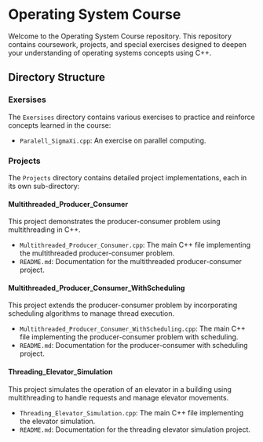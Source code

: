 # Operating System Course

Welcome to the Operating System Course repository. This repository contains coursework, projects, and special exercises designed to deepen your understanding of operating systems concepts using C++.

## Directory Structure

### Exersises

The `Exersises` directory contains various exercises to practice and reinforce concepts learned in the course:

- `Paralell_SigmaXi.cpp`: An exercise on parallel computing.

### Projects

The `Projects` directory contains detailed project implementations, each in its own sub-directory:

#### Multithreaded_Producer_Consumer

This project demonstrates the producer-consumer problem using multithreading in C++.

- `Multithreaded_Producer_Consumer.cpp`: The main C++ file implementing the multithreaded producer-consumer problem.
- `README.md`: Documentation for the multithreaded producer-consumer project.

#### Multithreaded_Producer_Consumer_WithScheduling

This project extends the producer-consumer problem by incorporating scheduling algorithms to manage thread execution.

- `Multithreaded_Producer_Consumer_WithScheduling.cpp`: The main C++ file implementing the producer-consumer problem with scheduling.
- `README.md`: Documentation for the producer-consumer with scheduling project.

#### Threading_Elevator_Simulation

This project simulates the operation of an elevator in a building using multithreading to handle requests and manage elevator movements.

- `Threading_Elevator_Simulation.cpp`: The main C++ file implementing the elevator simulation.
- `README.md`: Documentation for the threading elevator simulation project.
